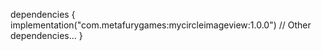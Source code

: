dependencies {
    implementation("com.metafurygames:mycircleimageview:1.0.0")
    // Other dependencies...
}
